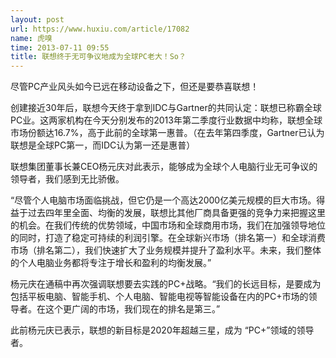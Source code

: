 ```yaml
---
layout: post
url: https://www.huxiu.com/article/17082
name: 虎嗅
time: 2013-07-11 09:55
title: 联想终于无可争议地成为全球PC老大！So？
---
```

尽管PC产业风头如今已远在移动设备之下，但还是要恭喜联想！

创建接近30年后，联想今天终于拿到IDC与Gartner的共同认定：联想已称霸全球PC业。这两家机构在今天分别发布的2013年第二季度行业数据中均称，联想全球市场份额达16.7%，高于此前的全球第一惠普。（在去年第四季度，Gartner已认为联想是全球PC第一，而IDC认为第一还是惠普）

联想集团董事长兼CEO杨元庆对此表示，能够成为全球个人电脑行业无可争议的领导者，我们感到无比骄傲。

“尽管个人电脑市场面临挑战，但它仍是一个高达2000亿美元规模的巨大市场。得益于过去四年里全面、均衡的发展，联想比其他厂商具备更强的竞争力来把握这里的机会。在我们传统的优势领域，中国市场和全球商用市场，我们在加强领导地位的同时，打造了稳定可持续的利润引擎。在全球新兴市场（排名第一）和全球消费市场（排名第二），我们快速扩大了业务规模并提升了盈利水平。未来，我们整体的个人电脑业务都将专注于增长和盈利的均衡发展。”

杨元庆在通稿中再次强调联想要去实践的PC+战略。“我们的长远目标，是要成为包括平板电脑、智能手机、个人电脑、智能电视等智能设备在内的PC+市场的领导者。在这个更广阔的市场，我们现在的排名是第三。”

此前杨元庆已表示，联想的新目标是2020年超越三星，成为 “PC+”领域的领导者。

